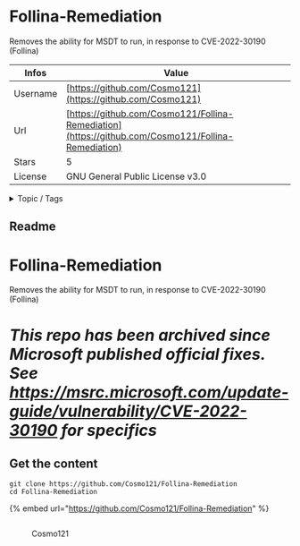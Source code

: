 # Follina-Remediation

Removes the ability for MSDT to run, in response to CVE-2022-30190 (Follina)

| Infos    | Value                                                              |
| -------- | -------------------------------------------------------------------|
| Username | [https://github.com/Cosmo121](https://github.com/Cosmo121) |
| Url      | [https://github.com/Cosmo121/Follina-Remediation](https://github.com/Cosmo121/Follina-Remediation)                                               |
| Stars    | 5                                                          |
| License  | GNU General Public License v3.0                                                        |

<details>

<summary>Topic / Tags</summary>



</details>

## Readme

# Follina-Remediation
Removes the ability for MSDT to run, in response to CVE-2022-30190 (Follina)

# _This repo has been archived since Microsoft published official fixes. See https://msrc.microsoft.com/update-guide/vulnerability/CVE-2022-30190 for specifics_



## Get the content

```
git clone https://github.com/Cosmo121/Follina-Remediation
cd Follina-Remediation
```

{% embed url="https://github.com/Cosmo121/Follina-Remediation" %}

<figure><img src="https://avatars.githubusercontent.com/u/3526206?v=4" alt=""><figcaption><p>Cosmo121</p></figcaption></figure>
